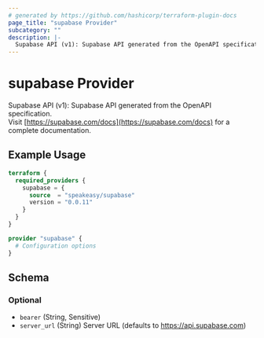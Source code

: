 ```yaml
---
# generated by https://github.com/hashicorp/terraform-plugin-docs
page_title: "supabase Provider"
subcategory: ""
description: |-
  Supabase API (v1): Supabase API generated from the OpenAPI specification.Visit https://supabase.com/docs https://supabase.com/docs for a complete documentation.
---
```


# supabase Provider

Supabase API (v1): Supabase API generated from the OpenAPI specification.<br>Visit [https://supabase.com/docs](https://supabase.com/docs) for a complete documentation.

## Example Usage

```terraform
terraform {
  required_providers {
    supabase = {
      source  = "speakeasy/supabase"
      version = "0.0.11"
    }
  }
}

provider "supabase" {
  # Configuration options
}
```

<!-- schema generated by tfplugindocs -->
## Schema

### Optional

- `bearer` (String, Sensitive)
- `server_url` (String) Server URL (defaults to https://api.supabase.com)
